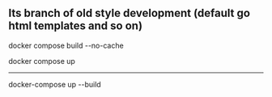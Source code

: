 ## Its branch of old style development (default go html templates and so on)

docker compose build --no-cache

docker compose up

---

docker-compose up --build